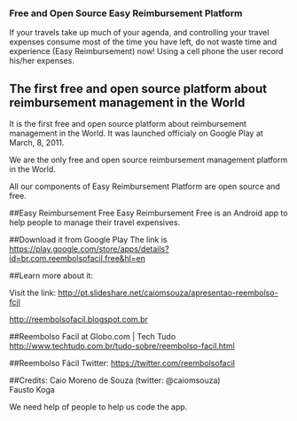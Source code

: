 ### Free and Open Source Easy Reimbursement Platform

If your travels take up much of your agenda, and controlling your travel expenses consume most of the time you have left, do not waste time and experience (Easy Reimbursement) now!
Using a cell phone the user record his/her expenses.

## The first free and open source platform about reimbursement management in the World
It is the first free and open source platform about reimbursement management in the World. It was launched officialy on Google Play at March, 8, 2011.

We are the only free and open source reimbursement management platform in the World.

All our components of Easy Reimbursement Platform are open source and free.

##Easy Reimbursement Free
Easy Reimbursement Free is an Android app to help people to manage their travel expensives.

##Download it from Google Play
The link is https://play.google.com/store/apps/details?id=br.com.reembolsofacil.free&hl=en

##Learn more about it:

Visit the link:
http://pt.slideshare.net/caiomsouza/apresentao-reembolso-fcil<BR>

http://reembolsofacil.blogspot.com.br<BR>

##Reembolso Facil at Globo.com | Tech Tudo
http://www.techtudo.com.br/tudo-sobre/reembolso-facil.html

##Reembolso Fácil Twitter:
https://twitter.com/reembolsofacil

##Credits:
Caio Moreno de Souza (twitter: @caiomsouza)<BR>
Fausto Koga<BR>

We need help of people to help us code the app.
